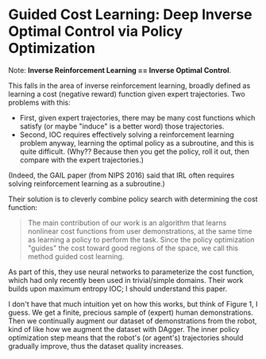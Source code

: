# Guided Cost Learning: Deep Inverse Optimal Control via Policy Optimization

Note: **Inverse Reinforcement Learning == Inverse Optimal Control**.

This falls in the area of inverse reinforcement learning, broadly defined as
learning a cost (negative reward) function given expert trajectories. Two
problems with this:

- First, given expert trajectories, there may be many cost functions which
  satisfy (or maybe "induce" is a better word) those trajectories.
- Second, IOC requires effectively solving a reinforcement learning problem
  anyway, learning the optimal policy as a subroutine, and this is quite
  difficult. (Why?? Because then you get the policy, roll it out, then compare
  with the expert trajectories.)
  
(Indeed, the GAIL paper (from NIPS 2016) said that IRL often requires solving
reinforcement learning as a subroutine.)

Their solution is to cleverly combine policy search with determining the cost
function:

> The main contribution of our work is an algorithm that learns nonlinear cost
> functions from user demonstrations, at the same time as learning a policy to
> perform the task. Since the policy optimization "guides" the cost toward good
> regions of the space, we call this method guided cost learning.

As part of this, they use neural networks to parameterize the cost function,
which had only recently been used in trivial/simple domains. Their work builds
upon maximum entropy IOC; I should understand this paper.

I don't have that much intuition yet on how this works, but think of Figure 1, I
guess. We get a finite, precious sample of (expert) human demonstrations. Then
we continually augment our dataset of demonstrations from the robot, kind of
like how we augment the dataset with DAgger. The inner policy optimization step
means that the robot's (or agent's) trajectories should gradually improve, thus
the dataset quality increases.
